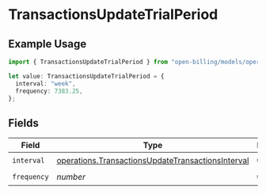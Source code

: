 # TransactionsUpdateTrialPeriod

## Example Usage

```typescript
import { TransactionsUpdateTrialPeriod } from "open-billing/models/operations";

let value: TransactionsUpdateTrialPeriod = {
  interval: "week",
  frequency: 7383.25,
};
```

## Fields

| Field                                                                                                                  | Type                                                                                                                   | Required                                                                                                               | Description                                                                                                            |
| ---------------------------------------------------------------------------------------------------------------------- | ---------------------------------------------------------------------------------------------------------------------- | ---------------------------------------------------------------------------------------------------------------------- | ---------------------------------------------------------------------------------------------------------------------- |
| `interval`                                                                                                             | [operations.TransactionsUpdateTransactionsInterval](../../models/operations/transactionsupdatetransactionsinterval.md) | :heavy_check_mark:                                                                                                     | N/A                                                                                                                    |
| `frequency`                                                                                                            | *number*                                                                                                               | :heavy_check_mark:                                                                                                     | N/A                                                                                                                    |